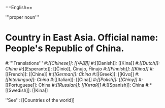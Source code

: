 ==English==

'''proper noun'''

# Country in East Asia. Official name: People's Republic of China.
#:'''Translations'''
#:*[[Chinese]]: [[中国]]
#:*[[Danish]]: [[Kina]]
#:*[[Dutch]]: China
#:*[[Esperanto]]: [[Ĉinio]], Ĉinujo, Ĥinujo
#:*[[Finnish]]: [[Kiina]]
#:*[[French]]: [[Chine]]
#:*[[German]]: China
#:*[[Greek]]: [[Κίνα]]
#:*[[Interlingua]]: China
#:*[[Italian]]: [[Cina]]
#:*[[Polish]]: [[Chiny]]
#:*[[Portuguese]]: China
#:*[[Russian]]: [[Китай]]
#:*[[Spanish]]: China
#:*[[Swedish]]: [[Kina]]

''See'': [[Countries of the world]]
